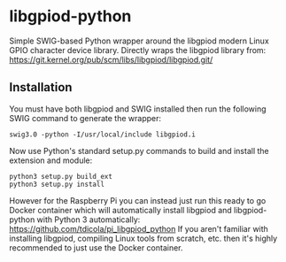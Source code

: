 # libgpiod-python

Simple SWIG-based Python wrapper around the libgpiod modern Linux GPIO character device library.  Directly wraps the libgpiod library from: https://git.kernel.org/pub/scm/libs/libgpiod/libgpiod.git/

## Installation

You must have both libgpiod and SWIG installed then run the following SWIG
command to generate the wrapper:

    swig3.0 -python -I/usr/local/include libgpiod.i

Now use Python's standard setup.py commands to build and install the extension
and module:

    python3 setup.py build_ext
    python3 setup.py install

However for the Raspberry Pi you can instead just run this ready to go Docker
container which will automatically install libgpiod and libgpiod-python with
Python 3 automatically: https://github.com/tdicola/pi_libgpiod_python  If you
aren't familiar with installing libgpiod, compiling Linux tools from scratch,
etc. then it's highly recommended to just use the Docker container.
